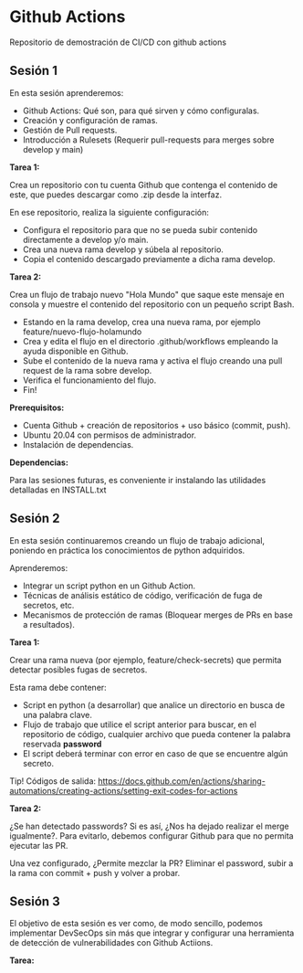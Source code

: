 # Github Actions

Repositorio de demostración de CI/CD con github actions

## Sesión 1

En esta sesión aprenderemos:
  - Github Actions: Qué son, para qué sirven y cómo configuralas.
  - Creación y configuración de ramas.
  - Gestión de Pull requests.
  - Introducción a Rulesets (Requerir pull-requests para merges sobre develop y main)

**Tarea 1:**

Crea un repositorio con tu cuenta Github que contenga el contenido de este, que puedes descargar como .zip desde la interfaz.

En ese repositorio, realiza la siguiente configuración:

 - Configura el repositorio para que no se pueda subir contenido directamente a develop y/o main.
 - Crea una nueva rama develop y súbela al repositorio.
 - Copia el contenido descargado previamente a dicha rama develop.

**Tarea 2:**

Crea un flujo de trabajo nuevo "Hola Mundo" que saque este mensaje en consola y muestre el contenido del repositorio con un pequeño script Bash.

 - Estando en la rama develop, crea una nueva rama, por ejemplo feature/nuevo-flujo-holamundo
 - Crea y edita el flujo en el directorio .github/workflows empleando la ayuda disponible en Github.
 - Sube el contenido de la nueva rama y activa el flujo creando una pull request de la rama sobre develop.
 - Verifica el funcionamiento del flujo.
 - Fin!

**Prerequisitos:**

  - Cuenta Github + creación de repositorios + uso básico (commit, push).
  - Ubuntu 20.04 con permisos de administrador.
  - Instalación de dependencias.

**Dependencias:**

Para las sesiones futuras, es conveniente ir instalando las utilidades detalladas en INSTALL.txt  

## Sesión 2

En esta sesión continuaremos creando un flujo de trabajo adicional, poniendo en práctica los conocimientos de python adquiridos.

Aprenderemos:
  - Integrar un script python en un Github Action.
  - Técnicas de análisis estático de código, verificación de fuga de secretos, etc.
  - Mecanismos de protección de ramas (Bloquear merges de PRs en base a resultados).

**Tarea 1:**

Crear una rama nueva (por ejemplo, feature/check-secrets) que permita detectar posibles fugas de secretos. 

Esta rama debe contener:
  - Script en python (a desarrollar) que analice un directorio en busca de una palabra clave.
  - Flujo de trabajo que utilice el script anterior para buscar, en el repositorio de código, cualquier archivo que pueda contener la palabra reservada **password** 
  - El script deberá terminar con error en caso de que se encuentre algún secreto.

Tip! Códigos de salida: https://docs.github.com/en/actions/sharing-automations/creating-actions/setting-exit-codes-for-actions

**Tarea 2:**

¿Se han detectado passwords? Si es así, ¿Nos ha dejado realizar el merge igualmente?. Para evitarlo, debemos configurar Github para que no permita ejecutar las PR.

Una vez configurado, ¿Permite mezclar la PR? Eliminar el password, subir a la rama con commit + push y volver a probar.

## Sesión 3

El objetivo de esta sesión es ver como, de modo sencillo, podemos implementar DevSecOps sin más que integrar y configurar una herramienta de detección de vulnerabilidades con Github Actiions.

**Tarea:**


